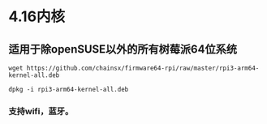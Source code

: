 # 4.16内核
## 适用于除openSUSE以外的所有树莓派64位系统

`wget https://github.com/chainsx/firmware64-rpi/raw/master/rpi3-arm64-kernel-all.deb`

`dpkg -i rpi3-arm64-kernel-all.deb`

### 支持wifi，蓝牙。
